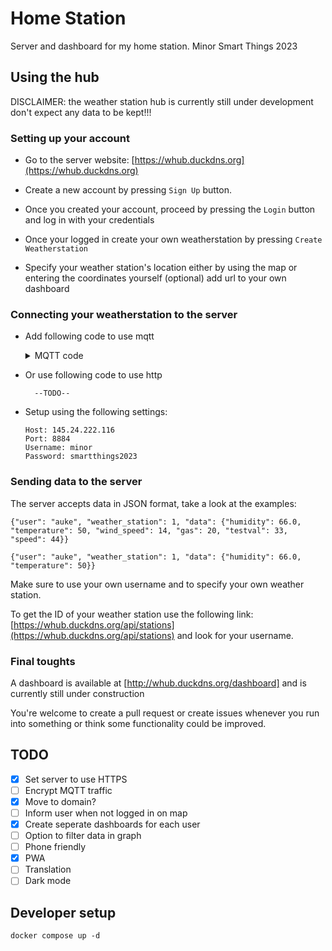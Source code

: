 # Home Station
Server and dashboard for my home station. Minor Smart Things 2023

## Using the hub

DISCLAIMER: the weather station hub is currently still under development don't expect any data to be kept!!!

### Setting up your account

* Go to the server website: [https://whub.duckdns.org](https://whub.duckdns.org)

* Create a new account by pressing `Sign Up` button.

* Once you created your account, proceed by pressing the `Login` button and log in with your credentials

* Once your logged in create your own weatherstation by pressing `Create Weatherstation`

* Specify your weather station's location either by using the map or entering the coordinates yourself (optional) add url to your own dashboard

### Connecting your weatherstation to the server

* Add following code to use mqtt
    <details>
    <summary>MQTT code</summary>

      #include <Arduino.h>
      #include <WiFi.h>
      #include <PubSubClient.h>


      const char* ssid = "Tesla IoT";
      const char* password = "fsL6HgjN";

      const char* mqtt_server = "145.24.222.116";
      const char* mqtt_user = "minor";
      const char* mqtt_pass = "smartthings2023";
      const char* mqtt_topic = "weather";

      WiFiClient wifi_client;
      PubSubClient client(wifi_client);

      void reconnect();

      bool mqttConnect(){
        client.setServer(mqtt_server, 8884);
        Serial.print("Connecting to MQTT broker");
        while(!client.connected()){
          if(client.connect("esp32", mqtt_user, mqtt_pass)){
            Serial.println("CONNECTED TO MQTT");
          }
          Serial.print(".");
        }
        Serial.println();
        return true;
      }

      void initWiFi(){
        WiFi.mode(WIFI_STA);
        WiFi.begin(ssid, password);
        Serial.print("Connecting to WiFi...");
        while(WiFi.status() != WL_CONNECTED){
          Serial.print(".");
          delay(500);
        }
        Serial.println(WiFi.localIP());
        mqttConnect();
      }


      void setup() {
        // put your setup code here, to run once:
        Serial.begin(115200);
        initWiFi();
        delay(500);
      }

      void loop() {
        // put your main code here, to run repeatedly:
        float temp = 24.0;
        float humid = 23;
        if(WiFi.status() == WL_CONNECTED){
          if(client.connected()){
            String data = "{\"user\":\"auke\", \"weather_station\": 2, \"data\": {\"temperature\":\""+ (String)temp+"\",\"humidity\":\""+ (String)humid+"\",\"wind_speed\":4.0 ,\"light_intensity\":40}}";
            if(!isnan(temp) && !isnan(humid)){
              Serial.print("Sent: ");
              Serial.println(data);
              const char* d = data.c_str();
              client.publish(mqtt_topic, d);
            }
          }else{
            mqttConnect();
          }
        }else{
          initWiFi();
        }
        client.loop();
        delay(1000);
      }

  </details>

* Or use following code to use http

        --TODO--

* Setup using the following settings:

    ```
    Host: 145.24.222.116
    Port: 8884
    Username: minor
    Password: smartthings2023
    ```


### Sending data to the server

The server accepts data in JSON format, take a look at the examples:

```
{"user": "auke", "weather_station": 1, "data": {"humidity": 66.0, "temperature": 50, "wind_speed": 14, "gas": 20, "testval": 33, "speed": 44}}

{"user": "auke", "weather_station": 1, "data": {"humidity": 66.0, "temperature": 50}}
```

Make sure to use your own username and to specify your own weather station.

To get the ID of your weather station use the following link: [https://whub.duckdns.org/api/stations](https://whub.duckdns.org/api/stations) and look for your username.


### Final toughts

A dashboard is available at [http://whub.duckdns.org/dashboard] and is currently still under construction

You're welcome to create a pull request or create issues whenever you run into something or think some functionality could be improved.


## TODO

- [x] Set server to use HTTPS
- [ ] Encrypt MQTT traffic
- [x] Move to domain?
- [ ] Inform user when not logged in on map
- [x] Create seperate dashboards for each user
- [ ] Option to filter data in graph
- [ ] Phone friendly
- [x] PWA
- [ ] Translation
- [ ] Dark mode
## Developer setup

`docker compose up -d`
